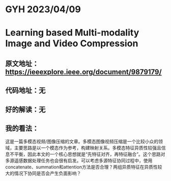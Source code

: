 # GYH 2023/04/09
# Learning based Multi-modality Image and Video Compression
## 原文地址： https://ieeexplore.ieee.org/document/9879179/
## 代码地址：无
## 好的解读：无
## 我的看法：
这是一篇多模态视频/图像压缩的文章。多模态图像视频压缩是一个比较小众的领域，主要思路是以一个模态作为参考，构建映射关系。多模态特征异质性较强且信息不平衡，因此本文的一个核心思想就是“先特征对齐，再特征融合”。这个思路对多源遥感数据处理任务也会很有启发。可以考虑多源特征协同过程中，使用concatenate、summation和attention方法是否合理？两组异质特征在异质性较大的情况下协同是否会产生负面影响？
